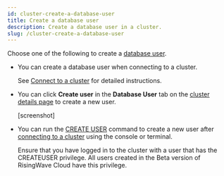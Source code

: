 ```yaml
---
id: cluster-create-a-database-user
title: Create a database user
description: Create a database user in a cluster.
slug: /cluster-create-a-database-user
---
```



Choose one of the following to create a [database user](cluster-manage-database-users.md).

- You can create a database user when connecting to a cluster.

    See [Connect to a cluster](cluster-connect-to-a-cluster.md) for detailed instructions.

- You can click **Create user** in the **Database User** tab on the [cluster details page](cluster-check-status-and-metrics.md#check-the-detailed-metrics-of-a-cluster) to create a new user.
    
    [screenshot]

- You can run the [CREATE USER](https://www.risingwave.dev/docs/current/sql-create-user/) command to create a new user after [connecting to a cluster](cluster-connect-to-a-cluster.md) using the console or terminal.

    Ensure that you have logged in to the cluster with a user that has the CREATEUSER privilege. All users created in the Beta version of RisingWave Cloud have this privilege.
